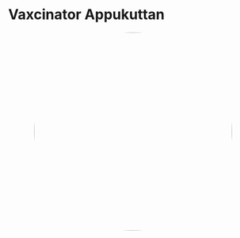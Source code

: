 
# Vaxcinator Appukuttan
<div align="center">
  <img src="http://cinespot.net/gallery/d/296789-1/in+ghost+house+inn+Malayalam+Movie+Photos+_20_.JPG" height="400px" style="border-radius:50rem">
  
 </div>


